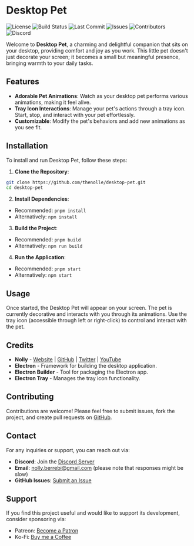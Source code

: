 # Desktop Pet

![License](https://img.shields.io/github/license/thenolle/desktop-pet?color=blue)
![Build Status](https://img.shields.io/github/actions/workflow/status/thenolle/desktop-pet/ci.yml)
![Last Commit](https://img.shields.io/github/last-commit/thenolle/desktop-pet)
![Issues](https://img.shields.io/github/issues/thenolle/desktop-pet)
![Contributors](https://img.shields.io/github/contributors/thenolle/desktop-pet)
![Discord](https://img.shields.io/discord/1089982724158279933?color=7289da&label=Discord)

Welcome to **Desktop Pet**, a charming and delightful companion that sits on your desktop, providing comfort and joy as you work. This little pet doesn't just decorate your screen; it becomes a small but meaningful presence, bringing warmth to your daily tasks.

## Features
- **Adorable Pet Animations**: Watch as your desktop pet performs various animations, making it feel alive.
- **Tray Icon Interactions**: Manage your pet's actions through a tray icon. Start, stop, and interact with your pet effortlessly.
- **Customizable**: Modify the pet's behaviors and add new animations as you see fit.

## Installation
To install and run Desktop Pet, follow these steps:

1. **Clone the Repository**:
```bash
git clone https://github.com/thenolle/desktop-pet.git
cd desktop-pet
```
2. **Install Dependencies**:
- Recommended: `pnpm install`
- Alternatively: `npm install`
3. **Build the Project**:
- Recommended: `pnpm build`
- Alternatively: `npm run build`
4. **Run the Application**:
- Recommended: `pnpm start`
- Alternatively: `npm start`

## Usage
Once started, the Desktop Pet will appear on your screen. The pet is currently decorative and interacts with you through its animations. Use the tray icon (accessible through left or right-click) to control and interact with the pet.

## Credits
- **Nolly** - [Website](https://thenolle.com) | [GitHub](https://github.com/thenolle) | [Twitter](https://x.com/thenolle_) | [YouTube](https://youtube.com/@_nolly_)
- **Electron** - Framework for building the desktop application.
- **Electron Builder** - Tool for packaging the Electron app.
- **Electron Tray** - Manages the tray icon functionality.

## Contributing
Contributions are welcome! Please feel free to submit issues, fork the project, and create pull requests on [GitHub](https://github.com/thenolle/desktop-pet).

## Contact
For any inquiries or support, you can reach out via:
- **Discord**: Join the [Discord Server](https://discord.com/invite/Fp5vyeJCZF)
- **Email**: [nolly.berrebi@gmail.com](mailto:nolly.berrebi@gmail.com) (please note that responses might be slow)
- **GitHub Issues**: [Submit an Issue](https://github.com/thenolle/desktop-pet/issues)

## Support
If you find this project useful and would like to support its development, consider sponsoring via:
- Patreon: [Become a Patron](https://patreon.com/_nolly)
- Ko-Fi: [Buy me a Coffee](https://ko-fi.com/nolly__)
